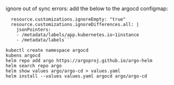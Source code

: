 ignore out of sync errors:
add the below to the argocd configmap:
```data:
  resource.customizations.ignoreEmpty: "true"
  resource.customizations.ignoreDifferences.all: |
    jsonPointers:
    - /metadata/labels/app.kubernetes.io~1instance
    - /metadata/labels```

kubectl create namespace argocd
kubens argocd
helm repo add argo https://argoproj.github.io/argo-helm
helm search repo argo
helm show values argo/argo-cd > values.yaml
helm install --values values.yaml argocd argo/argo-cd 